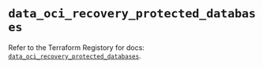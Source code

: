 # `data_oci_recovery_protected_databases`

Refer to the Terraform Registory for docs: [`data_oci_recovery_protected_databases`](https://registry.terraform.io/providers/oracle/oci/6.18.0/docs/data-sources/recovery_protected_databases).
